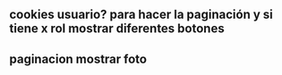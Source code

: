 ## cookies usuario? para hacer la paginación y si tiene x rol mostrar diferentes botones


## paginacion mostrar foto